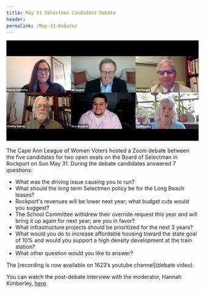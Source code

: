 ```yaml
---
title: May 31 Selectmen Candidate Debate
header:
permalink: /May-31-Debate/
---
```


<a href="https://youtu.be/qCkqrzwpQlk">
    <img src="/assets/images/Debate.png" width="800"/>
</a>

The Cape Ann League of Women Voters hosted a Zoom debate between the five candidates for two open seats on the Board of Selectman 
in Rockport on Sun May 31. During the debate candidates answered 7 questions:

* What was the driving issue causing you to run?
* What should the long term Selectmen policy be for the Long Beach leases?
* Rockport's revenues will be lower next year; what budget cuts would you suggest?
* The School Committee withdrew their override request this year and will bring it up again for next year; are you in favor?
* What infrastructure projects should be prioritized for the next 3 years?
* What would you do to increase affordable housing toward the state goal of 10% and would you support a high density development at the train station?
* What other question would you like to answer?

The [recording is now available on 1623’s youtube channel](debate video).
  
You can watch the post-debate interview with the moderator, Hannah Kimberley, [here][post debate interview].

[debate video]: https://youtu.be/qCkqrzwpQlk
[post debate interview]: https://youtu.be/RGvwSybpnkQ
